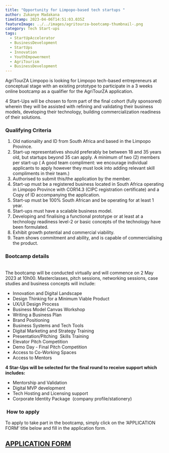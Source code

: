 ```yaml
---
title: "Opportunity for Limpopo-based tech startups "
author: Zukanye Madakana
timeStamp: 2023-04-06T14:51:03.035Z
featureImage: ../../images/agritourza-bootcamp-thumbnail-.png
category: Tech Start-ups
tags:
  - StartUpAccelerator
  - BusinessDevelopment
  - StartUps
  - Innovation
  - YouthEmpowerment
  - AgriTourism
  - BusinessDevelopment
---
```

AgriTourZA Limpopo is looking for Limpopo tech-based entrepreneurs at conceptual stage with an existing prototype to participate in a 3 weeks online bootcamp as a qualifier for the AgriTourZA application. 

4 Start-Ups will be chosen to form part of the final cohort (fully sponsored) wherein they will be assisted with refining and validating their business models, developing their technology, building commercialization readiness of their solutions. 

### **Qualifying Criteria**

1. Old nationality and ID from South Africa and based in the Limpopo Province.
2. Start-up representatives should preferably be between 18 and 35 years old, but startups beyond 35 can apply. A minimum of two (2) members per start-up ( A good team compliment: we encourage individual applicants to apply however they must look into adding relevant skill compliments in their team.)
3. Authorised to submit this/the application by the member.
4. Start-up must be a registered business located in South Africa operating in Limpopo Province with COR14.3 (CIPC registration certificate) and a Copy of ID accompanying the application. 
5. Start-up must be 100% South African and be operating for at least 1 year.
6. Start-ups must have a scalable business model.
7. Developing and finalising a functional prototype or at least at a technology readiness level-2 or basic concepts of the technology have been formulated. 
8. Exhibit growth potential and commercial viability.
9. Team shows commitment and ability, and is capable of commercialising the product.

### Bootcamp details

\
The bootcamp will be conducted virtually and will commence on 2 May 2023 at 10h00. Masterclasses, pitch sessions, networking sessions, case studies and business concepts will include:

* Innovation and Digital Landscape
* Design Thinking for a Minimum Viable Product
* UX/UI Design Process
* Business Model Canvas Workshop
* Writing a Business Plan
* Brand Positioning
* Business Systems and Tech Tools
* Digital Marketing and Strategy Training
* Presentation/Pitching  Skills Training
* Elevator Pitch Competition
* Demo Day - Final Pitch Competition
* Access to Co-Working Spaces
* Access to Mentors

**4 Star-Ups will be selected for the final round to receive support which includes:**

* Mentorship and Validation
* Digital MVP development    
* Tech Hosting and Licensing support
* Corporate Identity Package  (company profile/stationery) 

###  **How to apply**

To apply to take part in the bootcamp, simply click on the ‘APPLICATION FORM’ title below and fill in the application form.

## [APPLICATION FORM ](https://docs.google.com/forms/d/1tvNfjROLiS-16ZAtR2rw5FZFTDDnmz9DwT_w27al9K8/edit)